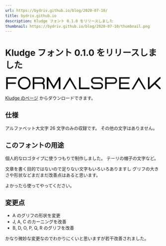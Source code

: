 ```yaml
---
url: https://bydriv.github.io/blog/2020-07-10/
title: bydriv.github.io
description: Kludge フォント 0.1.0 をリリースしました
thumbnail: https://bydriv.github.io/blog/2020-07-10/thumbnail.png
---
```


# Kludge フォント 0.1.0 をリリースしました

![](thumbnail.png)

[Kludge のページ](/misc/kludge) からダウンロードできます。

## 仕様

アルファベット大文字 26 文字のみの収録です。
その他の文字はありません。

## このフォントの用途

個人的なロゴタイプに使うつもりで制作しました。
テーリの帽子の文字など。

文章を書く目的ではないので足りない文字もいろいろありますし
グリフの大きさや形状などまだまだ改善点はあると思います。

よかったら使ってやってください。

## 変更点

- A のグリフの形状を変更
- J, A, C のカーニングを改善
- B, D, O, P, Q, R のグリフを改善

かなり微妙な変更なのでわかりにくいと思いますが若干改善されました。
